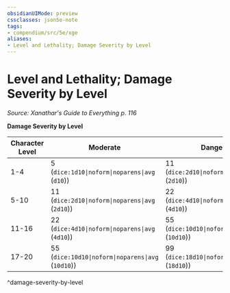 ```yaml
---
obsidianUIMode: preview
cssclasses: json5e-note
tags:
- compendium/src/5e/xge
aliases:
- Level and Lethality; Damage Severity by Level
---
```

# Level and Lethality; Damage Severity by Level
*Source: Xanathar's Guide to Everything p. 116* 

**Damage Severity by Level**

| Character Level | Moderate | Dangerous | Deadly |
|-----------------|----------|-----------|--------|
| 1-4 | 5 (`dice:1d10\|noform\|noparens\|avg` (`d10`)) | 11 (`dice:2d10\|noform\|noparens\|avg` (`2d10`)) | 22 (`dice:4d10\|noform\|noparens\|avg` (`4d10`)) |
| 5-10 | 11 (`dice:2d10\|noform\|noparens\|avg` (`2d10`)) | 22 (`dice:4d10\|noform\|noparens\|avg` (`4d10`)) | 55 (`dice:10d10\|noform\|noparens\|avg` (`10d10`)) |
| 11-16 | 22 (`dice:4d10\|noform\|noparens\|avg` (`4d10`)) | 55 (`dice:10d10\|noform\|noparens\|avg` (`10d10`)) | 99 (`dice:18d10\|noform\|noparens\|avg` (`18d10`)) |
| 17-20 | 55 (`dice:10d10\|noform\|noparens\|avg` (`10d10`)) | 99 (`dice:18d10\|noform\|noparens\|avg` (`18d10`)) | 132 (`dice:24d10\|noform\|noparens\|avg` (`24d10`)) |
^damage-severity-by-level